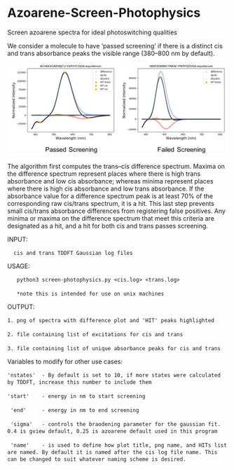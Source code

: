 # Azoarene-Screen-Photophysics
Screen azoarene spectra for ideal photoswitching qualities

We consider a molecule to have ‘passed screening’ if there is a distinct cis and trans absorbance peaks the visible range (380–800 nm by default). 

![Image of Screening](example-screening.png)

The algorithm first computes the trans–cis difference spectrum. Maxima on the difference spectrum represent places where there is high trans absorbance and low cis absorbance; whereas minima represent places where there is high cis absorbance and low trans absorbance. If the absorbance value for a difference spectrum peak is at least 70% of the corresponding raw cis/trans spectrum, it is a hit. This last step prevents small cis/trans absorbance differences from registering false positives. Any minima or maxima on the difference spectrum that meet this criteria are designated as a hit, and a hit for both cis and trans passes screening. 


INPUT:

      cis and trans TDDFT Gaussian log files
  
USAGE:

       python3 screen-photophysics.py <cis.log> <trans.log>
   
       *note this is intended for use on unix machines
   
OUTPUT:

    1. png of spectra with difference plot and 'HIT' peaks highlighted
    
    2. file containing list of excitations for cis and trans
    
    3. file containing list of unique absorbance peaks for cis and trans
    
    
    
Variables to modify for other use cases:


    'nstates'  - By default is set to 10, if more states were calculated by TDDFT, increase this number to include them
    
    'start'    - energy in nm to start screening
    
     'end'     - energy in nm to end screening
     
     'sigma'   - controls the braodening parameter for the gaussian fit. 0.4 is gview default, 0.25 is azoarene default used in this program
     
     'name'    - is used to define how plot title, png name, and HITs list are named. By default it is named after the cis log file name. This can be changed to suit whatever naming scheme is desired.
  
